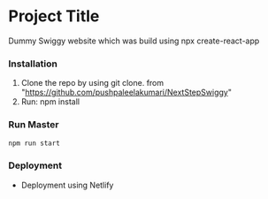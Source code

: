 # Project Title
Dummy Swiggy website which was build using npx create-react-app

### Installation
1. Clone the repo by using git clone. from "https://github.com/pushpaleelakumari/NextStepSwiggy"
2. Run: npm install 

### Run Master 
```sh
npm run start
```

### Deployment
* Deployment using Netlify